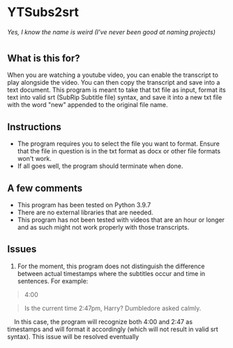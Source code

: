 # YTSubs2srt
###### Yes, I know the name is weird (I've never been good at naming projects)
#
## What is this for?
When you are watching a youtube video, you can enable the transcript to play alongside the video. You can then copy the transcript and save into a text document. This program is meant to take that txt file as input, format its text into valid srt (SubRip Subtitle file) syntax, and save it into a new txt file with the word "new" appended to the original file name.

## Instructions
- The program requires you to select the file you want to format. Ensure that the file in question is in the txt format as docx or other file formats won't work. 
- If all goes well, the program should terminate when done.

## A few comments
- This program has been tested on Python 3.9.7
- There are no external libraries that are needed.
- This program has not been tested with videos that are an hour or longer and as such might not work properly with those transcripts.

## Issues
1. For the moment, this program does not distinguish the difference between actual timestamps where the subtitles occur and time in sentences. For example:

> 4:00

> Is the current time 2:47pm, Harry? Dumbledore asked calmly.

&nbsp;&nbsp;&nbsp;&nbsp;In this case, the program will recognize both 4:00 and 2:47 as timestamps and will format it accordingly (which will not result in valid   srt syntax). This issue will be resolved eventually
